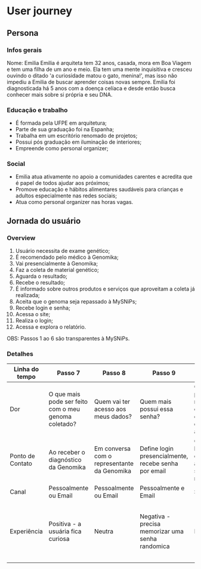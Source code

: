 # User journey

## Persona
### Infos gerais
Nome: Emilia
Emilia é arquiteta tem 32 anos, casada, mora em Boa Viagem e tem uma filha de um ano e meio.
Ela tem uma mente inquisitiva e cresceu ouvindo o ditado 'a curiosidade matou o gato, menina!', mas isso não impediu a Emilia de buscar aprender coisas novas sempre.
Emilia foi diagnosticada há 5 anos com a doença celíaca e desde então busca conhecer mais sobre si própria e seu DNA.

### Educação e trabalho
- É formada pela UFPE em arquitetura;
- Parte de sua graduação foi na Espanha;
- Trabalha em um escritório renomado de projetos;
- Possui pós graduação em iluminação de interiores;
- Empreende como personal organizer;

### Social
- Emilia atua ativamente no apoio a comunidades carentes e acredita que é papel de todos ajudar aos próximos;
- Promove educação e hábitos alimentares saudáveis para crianças e adultos especialmente nas redes sociais;
- Atua como personal organizer nas horas vagas.

## Jornada do usuário

### Overview
1. Usuário necessita de exame genético;
2. É recomendado pelo médico à Genomika;
3. Vai presencialmente à Genomika;
4. Faz a coleta de material genético;
5. Aguarda o resultado;
6. Recebe o resultado;
7. É informado sobre outros produtos e serviços que aproveitam a coleta já realizada;
8. Aceita que o genoma seja repassado à MySNiPs;
9. Recebe login e senha;
10. Acessa o site;
11. Realiza o login;
12. Acessa e explora o relatório.

OBS: Passos 1 ao 6 são transparentes à MySNiPs.

### Detalhes
| Linha do tempo | Passo 7 | Passo 8 | Passo 9 | Passo 10 | Passo 11 | Passo 12 |
| ---------------| ------- | ------- | ------- | -------- | -------- | -------- |
| Dor | O que mais pode ser feito com o meu genoma coletado? | Quem vai ter acesso aos meus dados? | Quem mais possui essa senha? | Como poderei relembrar o endereço de acesso? | O site é realmente seguro? | Como posso visualizar as informações que mais me interessam? |
| Ponto de Contato | Ao receber o diagnóstico da Genomika | Em conversa com o representante da Genomika | Define login presencialmente, recebe senha por email | Clica no link no email ou acessa o site pelo navegador | Clica em 'login' na landing page | Insere login e senha corretamente |
| Canal | Pessoalmente ou Email | Pessoalmente ou Email | Pessoalmente e Email | Site | Site | Site |
| Experiência | Positiva - a usuária fica curiosa | Neutra | Negativa - precisa memorizar uma senha randomica | Neutra | Neutra | Positiva - consegue ler, buscar, reordenar e classificar dados com base no genoma |
